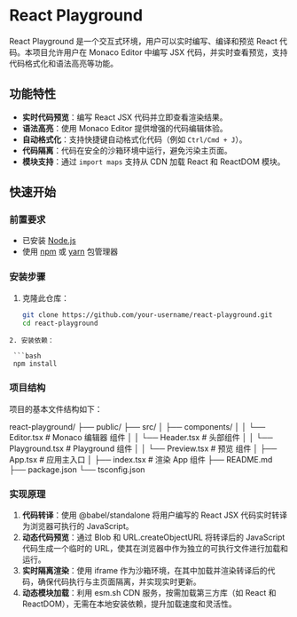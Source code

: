 # React Playground

React Playground 是一个交互式环境，用户可以实时编写、编译和预览 React 代码。本项目允许用户在 Monaco Editor 中编写 JSX 代码，并实时查看预览，支持代码格式化和语法高亮等功能。

## 功能特性

- **实时代码预览**：编写 React JSX 代码并立即查看渲染结果。
- **语法高亮**：使用 Monaco Editor 提供增强的代码编辑体验。
- **自动格式化**：支持快捷键自动格式化代码（例如 `Ctrl/Cmd + J`）。
- **代码隔离**：代码在安全的沙箱环境中运行，避免污染主页面。
- **模块支持**：通过 `import maps` 支持从 CDN 加载 React 和 ReactDOM 模块。

## 快速开始

### 前置要求

- 已安装 [Node.js](https://nodejs.org/)
- 使用 [npm](https://www.npmjs.com/) 或 [yarn](https://yarnpkg.com/) 包管理器

### 安装步骤

1. 克隆此仓库：

   ```bash
   git clone https://github.com/your-username/react-playground.git
   cd react-playground
  ```
2. 安装依赖：

   ```bash
   npm install
  ```

### 项目结构

项目的基本文件结构如下：

react-playground/
├── public/
├── src/
│   ├── components/
│   │   └── Editor.tsx        # Monaco 编辑器 组件
│   │   └── Header.tsx        # 头部组件
│   │   └── Playground.tsx    # Playground 组件
│   │   └── Preview.tsx       # 预览 组件
│   ├── App.tsx               # 应用主入口
│   ├── index.tsx             # 渲染 App 组件
├── README.md
├── package.json
└── tsconfig.json


### 实现原理

1. **代码转译**：使用 @babel/standalone 将用户编写的 React JSX 代码实时转译为浏览器可执行的 JavaScript。
2. **动态代码预览**：通过 Blob 和 URL.createObjectURL 将转译后的 JavaScript 代码生成一个临时的 URL，使其在浏览器中作为独立的可执行文件进行加载和运行。
3. **实时隔离渲染**：使用 iframe 作为沙箱环境，在其中加载并渲染转译后的代码，确保代码执行与主页面隔离，并实现实时更新。
4. **动态模块加载**：利用 esm.sh CDN 服务，按需加载第三方库（如 React 和 ReactDOM），无需在本地安装依赖，提升加载速度和灵活性。